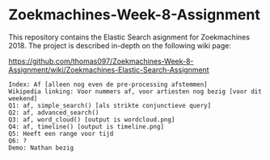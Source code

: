 # Zoekmachines-Week-8-Assignment
This repository contains the Elastic Search asignment for Zoekmachines 2018. The project is described in-depth on the following wiki page:


https://github.com/thomas097/Zoekmachines-Week-8-Assignment/wiki/Zoekmachines-Elastic-Search-Assignment

``` Progress:
Index: Af [alleen nog even de pre-processing afstemmen]
Wikipedia linking: Voor nummers af, voor artiesten nog bezig [voor dit weekend]
Q1: af, simple_search() [als strikte conjunctieve query]
Q2: af, advanced_search()
Q3: af, word_cloud() [output is wordcloud.png]
Q4: af, timeline() [output is timeline.png]
Q5: Heeft een range voor tijd
Q6: ?
Demo: Nathan bezig
```
